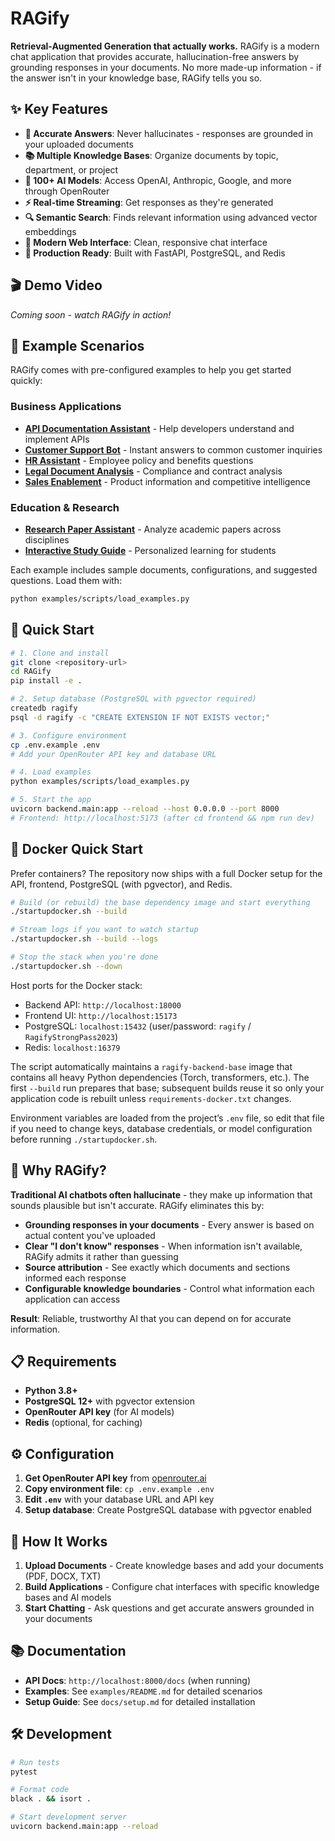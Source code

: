 # RAGify

**Retrieval-Augmented Generation that actually works.** RAGify is a modern chat application that provides accurate, hallucination-free answers by grounding responses in your documents. No more made-up information - if the answer isn't in your knowledge base, RAGify tells you so.

## ✨ Key Features

- **🎯 Accurate Answers**: Never hallucinates - responses are grounded in your uploaded documents
- **📚 Multiple Knowledge Bases**: Organize documents by topic, department, or project
- **🤖 100+ AI Models**: Access OpenAI, Anthropic, Google, and more through OpenRouter
- **⚡ Real-time Streaming**: Get responses as they're generated
- **🔍 Semantic Search**: Finds relevant information using advanced vector embeddings
- **📱 Modern Web Interface**: Clean, responsive chat interface
- **🚀 Production Ready**: Built with FastAPI, PostgreSQL, and Redis

## 🎬 Demo Video

*Coming soon - watch RAGify in action!*

## 📖 Example Scenarios

RAGify comes with pre-configured examples to help you get started quickly:

### Business Applications
- **[API Documentation Assistant](examples/README.md#api-documentation-assistant)** - Help developers understand and implement APIs
- **[Customer Support Bot](examples/README.md#customer-support-assistant)** - Instant answers to common customer inquiries
- **[HR Assistant](examples/README.md#hr-assistant)** - Employee policy and benefits questions
- **[Legal Document Analysis](examples/README.md#legal-analysis-assistant)** - Compliance and contract analysis
- **[Sales Enablement](examples/README.md#sales-enablement-assistant)** - Product information and competitive intelligence

### Education & Research
- **[Research Paper Assistant](examples/README.md#research-paper-assistant)** - Analyze academic papers across disciplines
- **[Interactive Study Guide](examples/README.md#interactive-study-guide)** - Personalized learning for students

Each example includes sample documents, configurations, and suggested questions. Load them with:

```bash
python examples/scripts/load_examples.py
```

## 🚀 Quick Start

```bash
# 1. Clone and install
git clone <repository-url>
cd RAGify
pip install -e .

# 2. Setup database (PostgreSQL with pgvector required)
createdb ragify
psql -d ragify -c "CREATE EXTENSION IF NOT EXISTS vector;"

# 3. Configure environment
cp .env.example .env
# Add your OpenRouter API key and database URL

# 4. Load examples
python examples/scripts/load_examples.py

# 5. Start the app
uvicorn backend.main:app --reload --host 0.0.0.0 --port 8000
# Frontend: http://localhost:5173 (after cd frontend && npm run dev)
```

## 🐳 Docker Quick Start

Prefer containers? The repository now ships with a full Docker setup for the API, frontend, PostgreSQL (with pgvector), and Redis.

```bash
# Build (or rebuild) the base dependency image and start everything
./startupdocker.sh --build

# Stream logs if you want to watch startup
./startupdocker.sh --build --logs

# Stop the stack when you're done
./startupdocker.sh --down
```

Host ports for the Docker stack:

- Backend API: `http://localhost:18000`
- Frontend UI: `http://localhost:15173`
- PostgreSQL: `localhost:15432` (user/password: `ragify` / `RagifyStrongPass2023`)
- Redis: `localhost:16379`

The script automatically maintains a `ragify-backend-base` image that contains all heavy Python dependencies (Torch, transformers, etc.). The first `--build` run prepares that base; subsequent builds reuse it so only your application code is rebuilt unless `requirements-docker.txt` changes.

Environment variables are loaded from the project’s `.env` file, so edit that file if you need to change keys, database credentials, or model configuration before running `./startupdocker.sh`.

## 🎯 Why RAGify?

**Traditional AI chatbots often hallucinate** - they make up information that sounds plausible but isn't accurate. RAGify eliminates this by:

- **Grounding responses in your documents** - Every answer is based on actual content you've uploaded
- **Clear "I don't know" responses** - When information isn't available, RAGify admits it rather than guessing
- **Source attribution** - See exactly which documents and sections informed each response
- **Configurable knowledge boundaries** - Control what information each application can access

**Result**: Reliable, trustworthy AI that you can depend on for accurate information.

## 📋 Requirements

- **Python 3.8+**
- **PostgreSQL 12+** with pgvector extension
- **OpenRouter API key** (for AI models)
- **Redis** (optional, for caching)

## ⚙️ Configuration

1. **Get OpenRouter API key** from [openrouter.ai](https://openrouter.ai/)
2. **Copy environment file**: `cp .env.example .env`
3. **Edit `.env`** with your database URL and API key
4. **Setup database**: Create PostgreSQL database with pgvector enabled

## 🎯 How It Works

1. **Upload Documents** - Create knowledge bases and add your documents (PDF, DOCX, TXT)
2. **Build Applications** - Configure chat interfaces with specific knowledge bases and AI models
3. **Start Chatting** - Ask questions and get accurate answers grounded in your documents

## 📚 Documentation

- **API Docs**: `http://localhost:8000/docs` (when running)
- **Examples**: See `examples/README.md` for detailed scenarios
- **Setup Guide**: See `docs/setup.md` for detailed installation

## 🛠️ Development

```bash
# Run tests
pytest

# Format code
black . && isort .

# Start development server
uvicorn backend.main:app --reload
```

